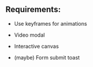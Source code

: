 ## Requirements:

- Use keyframes for animations
- Video modal
- Interactive canvas

- (maybe) Form submit toast
